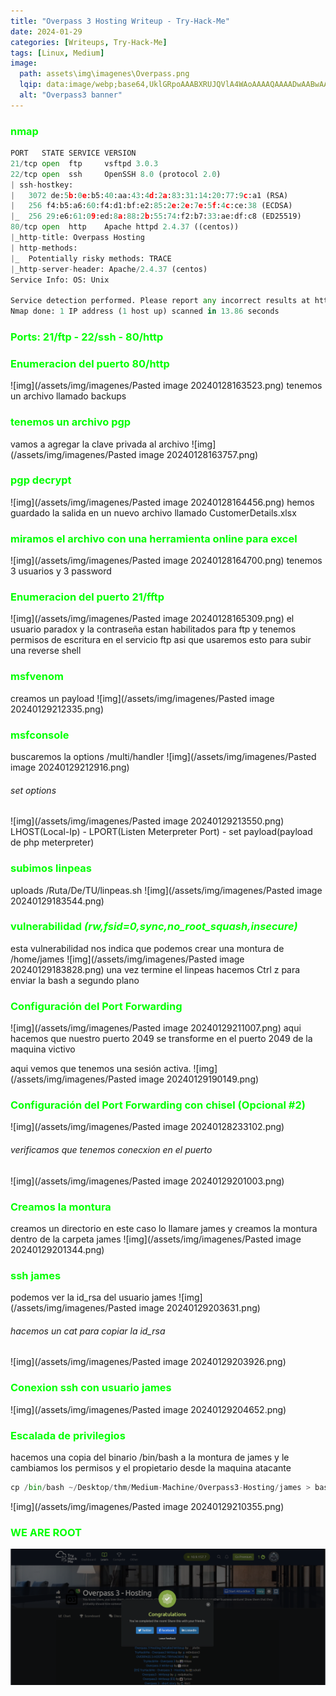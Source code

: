 ```yaml
---
title: "Overpass 3 Hosting Writeup - Try-Hack-Me"
date: 2024-01-29
categories: [Writeups, Try-Hack-Me]
tags: [Linux, Medium]
image: 
  path: assets\img\imagenes\Overpass.png
  lqip: data:image/webp;base64,UklGRpoAAABXRUJQVlA4WAoAAAAQAAAADwAABwAAQUxQSDIAAAARL0AmbZurmr57yyIiqE8oiG0bejIYEQTgqiDA9vqnsUSI6H+oAERp2HZ65qP/VIAWAFZQOCBCAAAA8AEAnQEqEAAIAAVAfCWkAALp8sF8rgRgAP7o9FDvMCkMde9PK7euH5M1m6VWoDXf2FkP3BqV0ZYbO6NA/VFIAAAA
  alt: "Overpass3 banner"
---
```

<style>
  h3 {
    color: #00FF00; /* Puedes cambiar "blue" por cualquier color que desees */
  }
</style>
### nmap

```python
PORT   STATE SERVICE VERSION
21/tcp open  ftp     vsftpd 3.0.3
22/tcp open  ssh     OpenSSH 8.0 (protocol 2.0)
| ssh-hostkey: 
|   3072 de:5b:0e:b5:40:aa:43:4d:2a:83:31:14:20:77:9c:a1 (RSA)
|   256 f4:b5:a6:60:f4:d1:bf:e2:85:2e:2e:7e:5f:4c:ce:38 (ECDSA)
|_  256 29:e6:61:09:ed:8a:88:2b:55:74:f2:b7:33:ae:df:c8 (ED25519)
80/tcp open  http    Apache httpd 2.4.37 ((centos))
|_http-title: Overpass Hosting
| http-methods: 
|_  Potentially risky methods: TRACE
|_http-server-header: Apache/2.4.37 (centos)
Service Info: OS: Unix

Service detection performed. Please report any incorrect results at https://nmap.org/submit/ .
Nmap done: 1 IP address (1 host up) scanned in 13.86 seconds
```
### Ports: 21/ftp - 22/ssh - 80/http

### Enumeracion del puerto 80/http

![img](/assets/img/imagenes/Pasted image 20240128163523.png)
tenemos un archivo llamado backups

### tenemos un archivo pgp
vamos a agregar la clave privada al archivo 
![img](/assets/img/imagenes/Pasted image 20240128163757.png)
### pgp decrypt

![img](/assets/img/imagenes/Pasted image 20240128164456.png)
hemos guardado la salida en un nuevo archivo llamado CustomerDetails.xlsx
### miramos el archivo con una herramienta online para excel

![img](/assets/img/imagenes/Pasted image 20240128164700.png)
tenemos 3 usuarios y 3 password

### Enumeracion del puerto 21/fftp

![img](/assets/img/imagenes/Pasted image 20240128165309.png)
el usuario paradox y la contraseña estan habilitados para ftp y tenemos permisos de escritura en el servicio ftp asi que usaremos esto para subir una reverse shell

### msfvenom
creamos un payload
![img](/assets/img/imagenes/Pasted image 20240129212335.png)

### msfconsole
buscaremos la options /multi/handler
![img](/assets/img/imagenes/Pasted image 20240129212916.png)

###### set options
![img](/assets/img/imagenes/Pasted image 20240129213550.png)
LHOST(Local-Ip) - LPORT(Listen Meterpreter Port)  - set payload(payload de php meterpreter)

### subimos linpeas
uploads /Ruta/De/TU/linpeas.sh
![img](/assets/img/imagenes/Pasted image 20240129183544.png)

### vulnerabilidad *(rw,fsid=0,sync,no_root_squash,insecure)*
esta vulnerabilidad nos indica que podemos crear una montura de /home/james
![img](/assets/img/imagenes/Pasted image 20240129183828.png)
una vez termine el linpeas hacemos Ctrl z para enviar la bash a segundo plano 

### Configuración del Port Forwarding 

![img](/assets/img/imagenes/Pasted image 20240129211007.png)
aqui hacemos que nuestro puerto 2049 se transforme en el puerto 2049 de la maquina victivo

aqui vemos que  tenemos una sesión activa. 
![img](/assets/img/imagenes/Pasted image 20240129190149.png)

### Configuración del Port Forwarding con chisel (Opcional #2)

![img](/assets/img/imagenes/Pasted image 20240128233102.png)

###### verificamos que tenemos conecxion en el puerto

![img](/assets/img/imagenes/Pasted image 20240129201003.png)

### Creamos la montura
creamos un directorio en este caso lo llamare james y creamos la montura dentro de la carpeta james
![img](/assets/img/imagenes/Pasted image 20240129201344.png)

### ssh james
podemos ver la id_rsa del usuario james
![img](/assets/img/imagenes/Pasted image 20240129203631.png)

###### hacemos un cat para copiar la id_rsa

![img](/assets/img/imagenes/Pasted image 20240129203926.png)

### Conexion ssh con usuario james

![img](/assets/img/imagenes/Pasted image 20240129204652.png)

### Escalada de privilegios
hacemos una copia del binario /bin/bash a la montura de james y le cambiamos los permisos y el propietario desde la maquina atacante
```python
cp /bin/bash ~/Desktop/thm/Medium-Machine/Overpass3-Hosting/james > bash.sh
```
![img](/assets/img/imagenes/Pasted image 20240129210355.png)

### WE ARE ROOT
![img](/assets/img/imagenes/2024-01-29_00-47.png)

